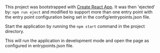 
This project was bootstrapped with [Create React App](https://github.com/facebook/create-react-app).
It was then 'ejected' by: `npm run eject` and modified to support more than one entry point with the entry point 
configuration being set in the config/entrypoints.json file.

Start the application by running the `npm start` command in the project directory. 

This will run the application in development mode and open the page as configured in entrypoints.json file.
